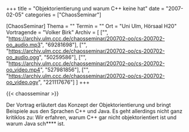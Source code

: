 +++
title = "Objektorientierung und warum C++ keine hat"
date = "2007-02-05"
categories = ["ChaosSeminar"]

[ChaosSeminar]
Thema = ""
Termin = ""
Ort = "Uni Ulm, Hörsaal H20"
Vortragende = "Volker Birk"
Archiv = [
	["", "https://archiv.ulm.ccc.de/chaosseminar/200702-oo/cs-200702-oo_audio.mp3", "69281698"],
	["", "https://archiv.ulm.ccc.de/chaosseminar/200702-oo/cs-200702-oo_audio.ogg", "50259586"],
	["", "https://archiv.ulm.ccc.de/chaosseminar/200702-oo/cs-200702-oo_video.mp4", "527981856"],
	["", "https://archiv.ulm.ccc.de/chaosseminar/200702-oo/cs-200702-oo_video.ogv", "221117676"]
	]
+++

{{< chaosseminar >}}

Der Vortrag erläutert das Konzept der Objektorientierung und bringt Beispiele aus den Sprachen C++ und Java. Es geht allerdings nicht ganz kritiklos zu: Wir erfahren, warum C++ gar nicht objektorientiert ist und warum Java sch**** ist.
